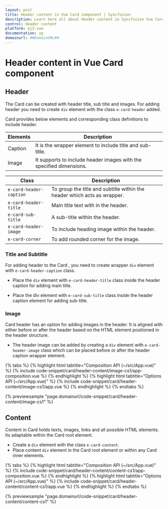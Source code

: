```yaml
---
layout: post
title: Header content in Vue Card component | Syncfusion
description: Learn here all about Header content in Syncfusion Vue Card component of Syncfusion Essential JS 2 and more.
control: Header content 
platform: ej2-vue
documentation: ug
domainurl: ##DomainURL##
---
```


# Header content in Vue Card component

## Header

The Card can be created with header title, sub title and images. For adding header you need to create `div` element with the class `e-card-header` added.

Card provides below elements and corresponding class definitions to include header.

Elements   | Description
------------ | -------------
Caption | It is the wrapper element to include title and sub-title.
Image | It supports to include header images with the specified dimensions.

Class   | Description
------------ | -------------
`e-card-header-caption` | To group the title and subtitle within the header which acts as wrapper.
`e-card-header-title` |  Main title text with in the header.
`e-card-sub-title` | A sub-title within the header.
`e-card-header-image` | To include heading image within the header.
`e-card-corner` | To add rounded corner for the image.

### Title and Subtitle

For adding header to the Card , you need to create wrapper `div` element with `e-card-header-caption` class.

* Place the `div` element with `e-card-header-title` class inside the header caption for adding main title.

* Place the div element with `e-card-sub-title` class inside the header caption element for adding sub-title.

### Image

Card header has an option for adding images in the header. It is aligned with either before or after the header based on the HTML element positioned in the header structure.

* The header image can be added by creating a `div` element with `e-card-header-image` class which can be placed before or after the header caption wrapper element.

{% tabs %}
{% highlight html tabtitle="Composition API (~/src/App.vue)" %}
{% include code-snippet/card/header-content/image-cs1/app-composition.vue %}
{% endhighlight %}
{% highlight html tabtitle="Options API (~/src/App.vue)" %}
{% include code-snippet/card/header-content/image-cs1/app.vue %}
{% endhighlight %}
{% endtabs %}
        
{% previewsample "page.domainurl/code-snippet/card/header-content/image-cs1" %}

## Content

Content in Card holds texts, images, links and all possible HTML elements. Its adaptable within the Card root element.

* Create a `div` element with the class `e-card-content`.
* Place content `div` element in the Card root element or within any Card inner elements.

{% tabs %}
{% highlight html tabtitle="Composition API (~/src/App.vue)" %}
{% include code-snippet/card/header-content/content-cs1/app-composition.vue %}
{% endhighlight %}
{% highlight html tabtitle="Options API (~/src/App.vue)" %}
{% include code-snippet/card/header-content/content-cs1/app.vue %}
{% endhighlight %}
{% endtabs %}
        
{% previewsample "page.domainurl/code-snippet/card/header-content/content-cs1" %}